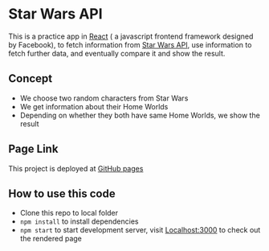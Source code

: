 # Star Wars API

This is a practice app in [React](https://reactjs.org/) ( a javascript frontend framework designed by Facebook), to fetch information from [Star Wars API](https://swapi.co/), use information to fetch further data, and eventually compare it and show the result.

## Concept
* We choose two random characters from Star Wars
* We get information about their Home Worlds
* Depending on whether they both have same Home Worlds, we show the result

## Page Link
This project is deployed at [GitHub pages](https://kianaditya.github.io/react-starwarsapi/)

## How to use this code
* Clone this repo to local folder
* `npm install` to install dependencies 
* `npm start` to start development server, visit [Localhost:3000](localhost:3000) to check out the rendered page